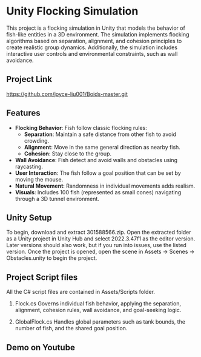 # Unity Flocking Simulation
This project is a flocking simulation in Unity that models the behavior of fish-like entities in a 3D environment. The simulation implements flocking algorithms based on separation, alignment, and cohesion principles to create realistic group dynamics. Additionally, the simulation includes interactive user controls and environmental constraints, such as wall avoidance.

## Project Link
https://github.com/joyce-liu001/Boids-master.git

## Features
- **Flocking Behavior**: Fish follow classic flocking rules:
  - **Separation**: Maintain a safe distance from other fish to avoid crowding.
  - **Alignment**: Move in the same general direction as nearby fish.
  - **Cohesion**: Stay close to the group.
- **Wall Avoidance**: Fish detect and avoid walls and obstacles using raycasting.
- **User Interaction**: The fish follow a goal position that can be set by moving the mouse.
- **Natural Movement**: Randomness in individual movements adds realism.
- **Visuals**: Includes 100 fish (represented as small cones) navigating through a 3D tunnel environment.

## Unity Setup
To begin, download and extract 301588566.zip. Open the extracted folder as a Unity project in Unity Hub and select 2022.3.47f1 as the editor version. 
Later versions should also work, but if you run into issues, use the listed version. 
Once the project is opened, open the scene in Assets -> Scenes -> Obstacles.unity to begin the project.

## Project Script files
All the C# script files are contained in Assets/Scripts folder.
1) Flock.cs 
Governs individual fish behavior, applying the separation, alignment, cohesion rules, wall avoidance, and goal-seeking logic. 

2) GlobalFlock.cs 
Handles global parameters such as tank bounds, the number of fish, and the shared goal position.

## Demo on Youtube
